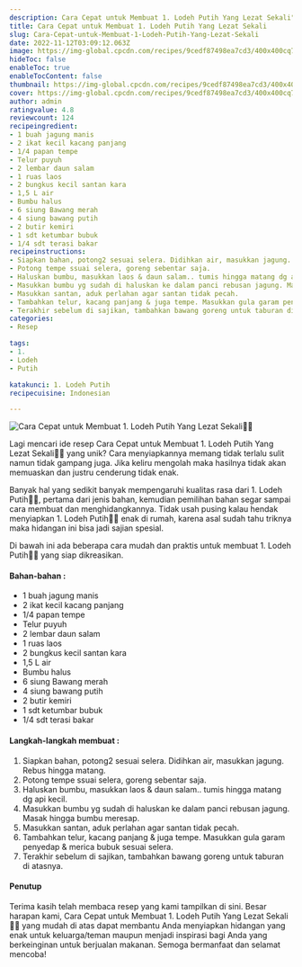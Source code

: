 ```yaml
---
description: Cara Cepat untuk Membuat 1. Lodeh Putih Yang Lezat Sekali"
title: Cara Cepat untuk Membuat 1. Lodeh Putih Yang Lezat Sekali
slug: Cara-Cepat-untuk-Membuat-1-Lodeh-Putih-Yang-Lezat-Sekali
date: 2022-11-12T03:09:12.063Z
image: https://img-global.cpcdn.com/recipes/9cedf87498ea7cd3/400x400cq70/photo.jpg
hideToc: false
enableToc: true
enableTocContent: false
thumbnail: https://img-global.cpcdn.com/recipes/9cedf87498ea7cd3/400x400cq70/photo.jpg
cover: https://img-global.cpcdn.com/recipes/9cedf87498ea7cd3/400x400cq70/photo.jpg
author: admin
ratingvalue: 4.8
reviewcount: 124
recipeingredient:
- 1 buah jagung manis
- 2 ikat kecil kacang panjang
- 1/4 papan tempe
- Telur puyuh
- 2 lembar daun salam
- 1 ruas laos
- 2 bungkus kecil santan kara
- 1,5 L air
- Bumbu halus
- 6 siung Bawang merah
- 4 siung bawang putih
- 2 butir kemiri
- 1 sdt ketumbar bubuk
- 1/4 sdt terasi bakar
recipeinstructions:
- Siapkan bahan, potong2 sesuai selera. Didihkan air, masukkan jagung. Rebus hingga matang.
- Potong tempe ssuai selera, goreng sebentar saja.
- Haluskan bumbu, masukkan laos & daun salam.. tumis hingga matang dg api kecil.
- Masukkan bumbu yg sudah di haluskan ke dalam panci rebusan jagung. Masak hingga bumbu meresap.
- Masukkan santan, aduk perlahan agar santan tidak pecah.
- Tambahkan telur, kacang panjang & juga tempe. Masukkan gula garam penyedap & merica bubuk sesuai selera.
- Terakhir sebelum di sajikan, tambahkan bawang goreng untuk taburan di atasnya.
categories:
- Resep

tags:
- 1.
- Lodeh
- Putih

katakunci: 1. Lodeh Putih
recipecuisine: Indonesian

---
```


![Cara Cepat untuk Membuat 1. Lodeh Putih Yang Lezat Sekali👩‍🍳](https://img-global.cpcdn.com/recipes/9cedf87498ea7cd3/400x400cq70/photo.jpg)

Lagi mencari ide resep Cara Cepat untuk Membuat 1. Lodeh Putih Yang Lezat Sekali👩‍🍳 yang unik? Cara menyiapkannya memang tidak terlalu sulit namun tidak gampang juga. Jika keliru mengolah maka hasilnya tidak akan memuaskan dan justru cenderung tidak enak.

Banyak hal yang sedikit banyak mempengaruhi kualitas rasa dari 1. Lodeh Putih👩‍🍳, pertama dari jenis bahan, kemudian pemilihan bahan segar sampai cara membuat dan menghidangkannya. Tidak usah pusing kalau hendak menyiapkan 1. Lodeh Putih👩‍🍳 enak di rumah, karena asal sudah tahu triknya maka hidangan ini bisa jadi sajian spesial.

Di bawah ini ada beberapa cara mudah dan praktis untuk membuat 1. Lodeh Putih👩‍🍳 yang siap dikreasikan.

<!--inarticleads1-->

#### Bahan-bahan :

- 1 buah jagung manis
- 2 ikat kecil kacang panjang
- 1/4 papan tempe
- Telur puyuh
- 2 lembar daun salam
- 1 ruas laos
- 2 bungkus kecil santan kara
- 1,5 L air
- Bumbu halus
- 6 siung Bawang merah
- 4 siung bawang putih
- 2 butir kemiri
- 1 sdt ketumbar bubuk
- 1/4 sdt terasi bakar

<!--inarticleads2-->

#### Langkah-langkah membuat :

1. Siapkan bahan, potong2 sesuai selera. Didihkan air, masukkan jagung. Rebus hingga matang.
1. Potong tempe ssuai selera, goreng sebentar saja.
1. Haluskan bumbu, masukkan laos & daun salam.. tumis hingga matang dg api kecil.
1. Masukkan bumbu yg sudah di haluskan ke dalam panci rebusan jagung. Masak hingga bumbu meresap.
1. Masukkan santan, aduk perlahan agar santan tidak pecah.
1. Tambahkan telur, kacang panjang & juga tempe. Masukkan gula garam penyedap & merica bubuk sesuai selera.
1. Terakhir sebelum di sajikan, tambahkan bawang goreng untuk taburan di atasnya.

#### Penutup

Terima kasih telah membaca resep yang kami tampilkan di sini. Besar harapan kami, Cara Cepat untuk Membuat 1. Lodeh Putih Yang Lezat Sekali👩‍🍳 yang mudah di atas dapat membantu Anda menyiapkan hidangan yang enak untuk keluarga/teman maupun menjadi inspirasi bagi Anda yang berkeinginan untuk berjualan makanan. Semoga bermanfaat dan selamat mencoba!